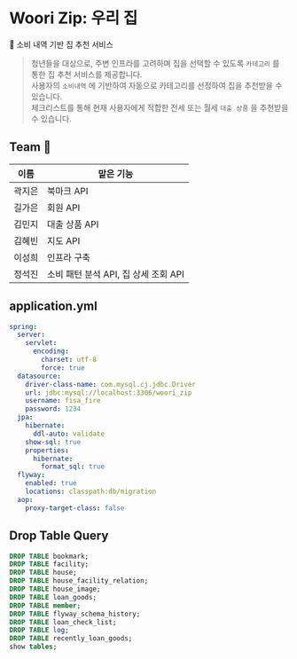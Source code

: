 # Woori Zip: 우리 집
🏡 소비 내역 기반 집 추천 서비스
> 청년들을 대상으로, 주변 인프라를 고려하며 집을 선택할 수 있도록 `카테고리` 를 통한 집 추천 서비스를 제공합니다. </br>
> 사용자의 `소비내역` 에 기반하여 자동으로 카테고리를 선정하여 집을 추천받을 수 있습니다. </br>
> 체크리스트를 통해 현재 사용자에게 적합한 전세 또는 월세 `대출 상품` 을 추천받을 수 있습니다.

## Team 👥
| 이름 | 맡은 기능 |
|----------|----------|
| 곽지은  | 북마크 API |
| 길가은  | 회원 API  | 
| 김민지  | 대출 상품 API   |
| 김혜빈  | 지도 API |
| 이성희  | 인프라 구축 |
| 정석진  | 소비 패턴 분석 API, 집 상세 조회 API |

## application.yml
```yaml
spring:
  server:
    servlet:
      encoding:
        charset: utf-8
        force: true
  datasource:
    driver-class-name: com.mysql.cj.jdbc.Driver
    url: jdbc:mysql://localhost:3306/woori_zip
    username: fisa_fire
    password: 1234
  jpa:
    hibernate:
      ddl-auto: validate
    show-sql: true
    properties:
      hibernate:
        format_sql: true
  flyway:
    enabled: true
    locations: classpath:db/migration
  aop:
    proxy-target-class: false
```

## Drop Table Query
```SQL
DROP TABLE bookmark;
DROP TABLE facility;
DROP TABLE house;
DROP TABLE house_facility_relation;
DROP TABLE house_image;
DROP TABLE loan_goods;
DROP TABLE member;
DROP TABLE flyway_schema_history;
DROP TABLE loan_check_list;
DROP TABLE log;
DROP TABLE recently_loan_goods;
show tables;
```
